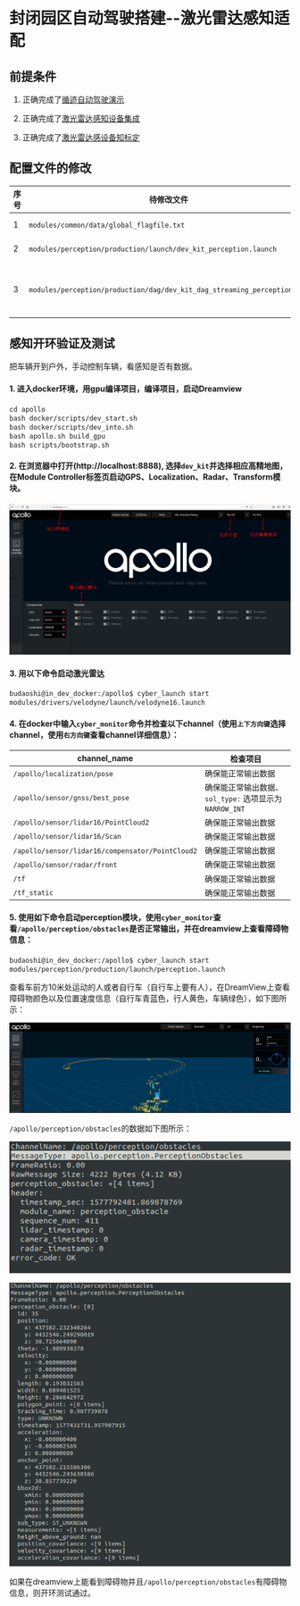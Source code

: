 # 封闭园区自动驾驶搭建--激光雷达感知适配

## 前提条件

 1. 正确完成了[循迹自动驾驶演示](Waypoint_Following--Operation_And_Questions_cn.md)

 2. 正确完成了[激光雷达感知设备集成](Lidar_Based_Auto_Driving--Sensor_Integration_cn.md)
 
 3. 正确完成了[激光雷达感设备知标定](Lidar_Based_Auto_Driving--Sensor_Calibration_cn.md)

## 配置文件的修改

|序号 | 待修改文件 | 修改内容 | 
|---|---|---|
|  1 | `modules/common/data/global_flagfile.txt` |  添加`--half_vehicle_width=0.43` |
|  2 | `modules/perception/production/launch/dev_kit_perception.launch` |重命名为`perception.launch` 并替换原`perception.launch`文件  |
|  3 | `modules/perception/production/dag/dev_kit_dag_streaming_perception.dag` | 重命名为`dag_streaming_perception.dag` 并替换原`dag_streaming_perception.dag`文件|

## 感知开环验证及测试

把车辆开到户外，手动控制车辆，看感知是否有数据。

#### 1. 进入docker环境，用gpu编译项目，编译项目，启动Dreamview 

    cd apollo
    bash docker/scripts/dev_start.sh
    bash docker/scripts/dev_into.sh
    bash apollo.sh build_gpu
    bash scripts/bootstrap.sh

#### 2. 在浏览器中打开(http://localhost:8888), 选择`dev_kit`并选择相应高精地图，在Module Controller标签页启动GPS、Localization、Radar、Transform模块。

![lidar_adaptation_dreamview1](images/lidar_adaptation_dreamview1.jpeg)

#### 3. 用以下命令启动激光雷达

    budaoshi@in_dev_docker:/apollo$ cyber_launch start modules/drivers/velodyne/launch/velodyne16.launch

#### 4. 在docker中输入`cyber_monitor`命令并检查以下channel（使用`上下方向键`选择channel，使用`右方向键`查看channel详细信息）：
	
|channel_name | 检查项目 | 
|---|---|
| `/apollo/localization/pose`| 确保能正常输出数据 | 
|`/apollo/sensor/gnss/best_pose` | 确保能正常输出数据、`sol_type:` 选项显示为`NARROW_INT`   |
|`/apollo/sensor/lidar16/PointCloud2` | 确保能正常输出数据|
|`/apollo/sensor/lidar16/Scan`| 确保能正常输出数据|
| `/apollo/sensor/lidar16/compensator/PointCloud2`  | 确保能正常输出数据 |
|`/apollo/sensor/radar/front`|确保能正常输出数据|
|`/tf`|确保能正常输出数据|
|`/tf_static`|确保能正常输出数据|

#### 5.  使用如下命令启动perception模块，使用`cyber_monitor`查看`/apollo/perception/obstacles`是否正常输出，并在dreamview上查看障碍物信息：

    budaoshi@in_dev_docker:/apollo$ cyber_launch start modules/perception/production/launch/perception.launch

查看车前方10米处运动的人或者自行车（自行车上要有人），在DreamView上查看障碍物颜色以及位置速度信息（自行车青蓝色，行人黄色，车辆绿色），如下图所示：

![lidar_adaptation_dreamview2](images/lidar_adaptation_dreamview2.png)

`/apollo/perception/obstacles`的数据如下图所示：

![lidar_adaptation_obstacles1](images/lidar_adaptation_obstacles1.png)

![lidar_adaptation_obstacles2](images/lidar_adaptation_obstacles2.png)

如果在dreamview上能看到障碍物并且`/apollo/perception/obstacles`有障碍物信息，则开环测试通过。